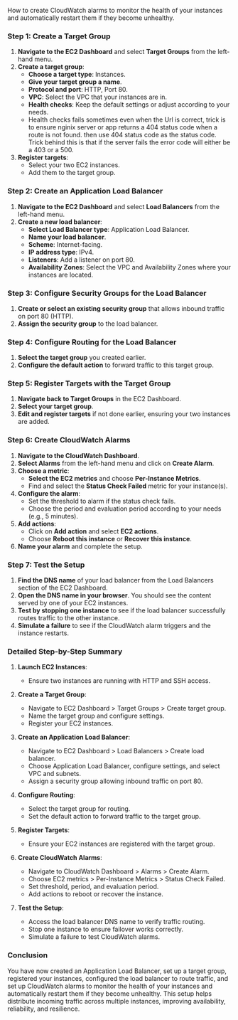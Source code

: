 How to create CloudWatch alarms to monitor the health of your instances and automatically restart them if they become unhealthy.

### Step 1: Create a Target Group

1. **Navigate to the EC2 Dashboard** and select **Target Groups** from the left-hand menu.
2. **Create a target group**:
   - **Choose a target type**: Instances.
   - **Give your target group a name**.
   - **Protocol and port**: HTTP, Port 80.
   - **VPC**: Select the VPC that your instances are in.
   - **Health checks**: Keep the default settings or adjust according to your needs.
   - Health checks fails sometimes even when the Url is correct, trick is to ensure nginix server or app returns a 404 status code when a route is not found. then use 404 status code as the status code. Trick behind this is that if the server fails the error code will either be a 403 or a 500.  
3. **Register targets**:
   - Select your two EC2 instances.
   - Add them to the target group.

### Step 2: Create an Application Load Balancer

1. **Navigate to the EC2 Dashboard** and select **Load Balancers** from the left-hand menu.
2. **Create a new load balancer**:
   - **Select Load Balancer type**: Application Load Balancer.
   - **Name your load balancer**.
   - **Scheme**: Internet-facing.
   - **IP address type**: IPv4.
   - **Listeners**: Add a listener on port 80.
   - **Availability Zones**: Select the VPC and Availability Zones where your instances are located.

### Step 3: Configure Security Groups for the Load Balancer

1. **Create or select an existing security group** that allows inbound traffic on port 80 (HTTP).
2. **Assign the security group** to the load balancer.

### Step 4: Configure Routing for the Load Balancer

1. **Select the target group** you created earlier.
2. **Configure the default action** to forward traffic to this target group.

### Step 5: Register Targets with the Target Group

1. **Navigate back to Target Groups** in the EC2 Dashboard.
2. **Select your target group**.
3. **Edit and register targets** if not done earlier, ensuring your two instances are added.

### Step 6: Create CloudWatch Alarms

1. **Navigate to the CloudWatch Dashboard**.
2. **Select Alarms** from the left-hand menu and click on **Create Alarm**.
3. **Choose a metric**:
   - **Select the EC2 metrics** and choose **Per-Instance Metrics**.
   - Find and select the **Status Check Failed** metric for your instance(s).
4. **Configure the alarm**:
   - Set the threshold to alarm if the status check fails.
   - Choose the period and evaluation period according to your needs (e.g., 5 minutes).
5. **Add actions**:
   - Click on **Add action** and select **EC2 actions**.
   - Choose **Reboot this instance** or **Recover this instance**.
6. **Name your alarm** and complete the setup.

### Step 7: Test the Setup

1. **Find the DNS name** of your load balancer from the Load Balancers section of the EC2 Dashboard.
2. **Open the DNS name in your browser**. You should see the content served by one of your EC2 instances.
3. **Test by stopping one instance** to see if the load balancer successfully routes traffic to the other instance.
4. **Simulate a failure** to see if the CloudWatch alarm triggers and the instance restarts.

### Detailed Step-by-Step Summary

1. **Launch EC2 Instances**:
   - Ensure two instances are running with HTTP and SSH access.

2. **Create a Target Group**:
   - Navigate to EC2 Dashboard > Target Groups > Create target group.
   - Name the target group and configure settings.
   - Register your EC2 instances.

3. **Create an Application Load Balancer**:
   - Navigate to EC2 Dashboard > Load Balancers > Create load balancer.
   - Choose Application Load Balancer, configure settings, and select VPC and subnets.
   - Assign a security group allowing inbound traffic on port 80.

4. **Configure Routing**:
   - Select the target group for routing.
   - Set the default action to forward traffic to the target group.

5. **Register Targets**:
   - Ensure your EC2 instances are registered with the target group.

6. **Create CloudWatch Alarms**:
   - Navigate to CloudWatch Dashboard > Alarms > Create Alarm.
   - Choose EC2 metrics > Per-Instance Metrics > Status Check Failed.
   - Set threshold, period, and evaluation period.
   - Add actions to reboot or recover the instance.

7. **Test the Setup**:
   - Access the load balancer DNS name to verify traffic routing.
   - Stop one instance to ensure failover works correctly.
   - Simulate a failure to test CloudWatch alarms.

### Conclusion

You have now created an Application Load Balancer, set up a target group, registered your instances, configured the load balancer to route traffic, and set up CloudWatch alarms to monitor the health of your instances and automatically restart them if they become unhealthy. This setup helps distribute incoming traffic across multiple instances, improving availability, reliability, and resilience.
